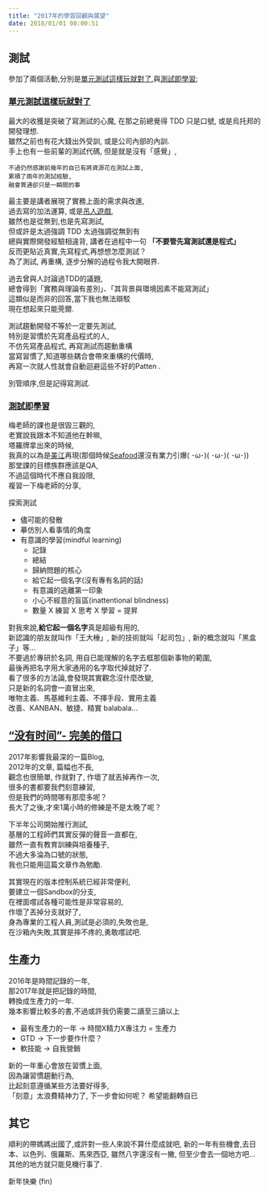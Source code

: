 ```yaml
---
title: "2017年的學習回顧與展望"
date: 2018/01/01 00:00:51
---
```


## 測試

參加了兩個活動,分別是[單元測試這樣玩就對了](https://blog.marsen.me/2017/04/23/unitestwriting/),與[測試即學習](https://blog.marsen.me/2017/05/19/testingislearning/);  

### [單元測試這樣玩就對了](https://blog.marsen.me/2017/04/23/unitestwriting/)

最大的收獲是突破了寫測試的心魔, 在那之前總覺得 TDD 只是口號, 或是烏托邦的開發理想.  
雖然之前也有花大錢出外受訓, 或是公司內部的內訓.  
手上也有一些前輩的測試代碼, 但是就是沒有「感覺」,  
```
不過仍然感謝前幾年的自已有將資源花在測試上面,  
累積了兩年的測試經驗,  
融會貫通卻只是一瞬間的事
```
最主要是講者展現了實務上面的需求與改進,  
過去寫的加法運算, 或是[吊人遊戲](https://zh.wikipedia.org/wiki/猜單詞遊戲),  
雖然也是從無到,也是先寫測試,  
但或許是太過強調 TDD 太過強調從無到有  
總與實際開發經驗相違背, 
講者在過程中一句 **「不要管先寫測試還是程式」**  
反而更貼近真實,先寫程式,再想想怎麼測試？  
為了測試, 再重構, 逐步分解的過程令我大開眼界.  

過去曾與人討論過TDD的議題,  
總會得到「實務與理論有差別」、「其背景與環境因素不能寫測試」  
這類似是而非的回答,當下我也無法辯駁  
現在想起來只能莞爾. 

測試趨動開發不等於一定要先測試,  
特別是習慣於先寫產品程式的人,  
不仿先寫產品程式, 再寫測試而趨動重構  
當寫習慣了,知道哪些耦合會帶來重構的代價時,  
再寫一次就人性就會自動迴避這些不好的Patten .

別管順序,但是記得寫測試.

### [測試即學習](https://blog.marsen.me/2017/05/19/testingislearning/)

梅老師的課也是很毀三觀的,  
老實說我跟本不知道他在幹嘛,  
塔羅牌拿出來的時候,  
我真的以為是[美江](https://zh.wikipedia.org/wiki/郭美江傳道爭議事件#%E5%BD%B1%E7%89%87%E4%BB%A5%E5%A4%96%E4%B9%8B%E5%BD%B1%E9%9F%BF)再現(那個時候[Seafood](https://goo.gl/zD51h3)還沒有業力引爆( ･ω･)( ･ω･)( ･ω･))  
那堂課的目標族群應該是QA,  
不過這個時代不應自我設限,  
複習一下梅老師的分享,  

探索測試
- 儘可能的發散
- 摹仿別人看事情的角度
- 有意識的學習(mindful learning)
    - 記錄
    - 總結
    - 歸納問題的核心
    - 給它起一個名字(沒有專有名詞的話)
    - 有意識的逃離第一印象
    - 小心不經意的盲區(inattentional blindness)
    - 數量 X 練習 X 思考 X 學習 = 提昇

對我來說,**給它起一個名字**真是超級有用的,  
新認識的朋友就叫作「王大棰」, 新的技術就叫「起司包」, 新的概念就叫「黑盒子」等...  
不要過於專研於名詞, 用自已能理解的名字去框那個新事物的範圍,  
最後再把名字用大家通用的名字取代掉就好了.  
看了很多的方法論,會發現其實觀念沒什麼改變,  
只是新的名詞會一直冒出來,  
唯物主義、馬基維利主義、不擇手段、實用主義  
改善、KANBAN、敏捷、精實  balabala...

## [“没有时间”- 完美的借口](http://www.danielteng.com/2012/09/25/no-time-to-learn-perfect-excuse/)

2017年影響我最深的一篇Blog,  
2012年的文章, 篇幅也不長,  
觀念也很簡單, 作就對了, 作壞了就丟掉再作一次,  
很多的書都要我們刻意練習,  
但是我們的時間哪有那麼多呢？  
長大了之後,才來1萬小時的修練是不是太晚了呢？  

下半年公司開始推行測試,  
基層的工程師們其實反彈的聲音一直都在,  
雖然一直有教育訓練與培養種子,  
不過大多淪為口號的狀態,  
我也只能用這篇文章作為勉勵.  

其實現在的版本控制系統已經非常便利,  
要建立一個Sandbox的分支,  
在裡面嚐試各種可能性是非常容易的,  
作壞了丟掉分支就好了,  
身為專業的工程人員,測試是必須的,失敗也是,  
在沙箱內失敗,其實是摔不疼的,勇敢嚐試吧. 

## 生產力
2016年是時間記錄的一年,  
那2017年就是把記錄的時間,  
轉換成生產力的一年.  
幾本影響比較多的書,不過或許我仍需要二讀至三讀以上

- 最有生產力的一年 → 時間X精力X專注力 = 生產力
- GTD → 下一步要作什麼？
- 軟技能 → 自我營銷

新的一年重心會放在習慣上面,  
因為讓習慣趨動行為,  
比起刻意遵循某些方法要好得多,  
「刻意」太浪費精神力了,
下一步會如何呢？
希望能翻轉自已

## 其它
順利的帶媽媽出國了,或許對一些人來說不算什麼成就吧,
新的一年有些機會,去日本、以色列、俄羅斯、馬來西亞,
雖然八字還沒有一撇, 但至少會去一個地方吧...
其他的地方就只能見機行事了.

新年快樂
(fin)